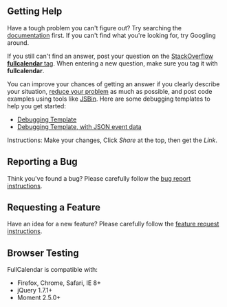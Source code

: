 ## Getting Help

Have a tough problem you can't figure out? Try searching the [documentation](../docs/) first. If you can't find what you're looking for, try Googling around.

If you still can't find an answer, post your question on the [StackOverflow **fullcalendar** tag](http://stackoverflow.com/questions/tagged/fullcalendar). When entering a new question, make sure you tag it with **fullcalendar**.

You can improve your chances of getting an answer if you clearly describe your situation, [reduce your problem](http://css-tricks.com/reduced-test-cases/) as much as possible, and post code examples using tools like [JSBin](http://jsbin.com/). Here are some debugging templates to help you get started:

- <a href='../playground/jsbin.php' target='_blank'>Debugging Template</a>
- <a href='../playground/jsbin.php?demo=json' target='_blank'>Debugging Template, with JSON event data</a>

Instructions: Make your changes, Click *Share* at the top, then get the *Link*.


## Reporting a Bug

Think you've found a bug? Please carefully follow the [bug report instructions](Reporting-Bugs).


## Requesting a Feature

Have an idea for a new feature? Please carefully follow the [feature request instructions](Requesting-Features).


## Browser Testing

FullCalendar is compatible with:

- Firefox, Chrome, Safari, IE 8+
- jQuery 1.7.1+
- Moment 2.5.0+